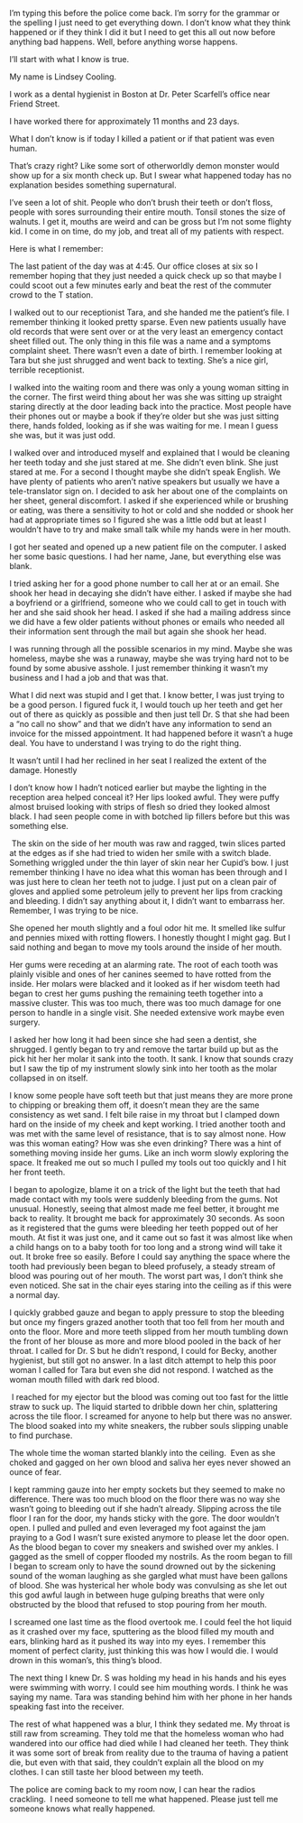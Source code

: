 I’m typing this before the police come back. I’m sorry for the grammar or the spelling I just need to get everything down. I don’t know what they think happened or if they think I did it but I need to get this all out now before anything bad happens. Well, before anything worse happens. 

I’ll start with what I know is true. 

My name is Lindsey Cooling.

I work as a dental hygienist in Boston at Dr. Peter Scarfell’s office near Friend Street.

I have worked there for approximately 11 months and 23 days. 

What I don’t know is if today I killed a patient or if that patient was even human.

That’s crazy right? Like some sort of otherworldly demon monster would show up for a six month check up. But I swear what happened today has no explanation besides something supernatural.

I’ve seen a lot of shit. People who don’t brush their teeth or don’t floss, people with sores surrounding their entire mouth. Tonsil stones the size of walnuts. I get it, mouths are weird and can be gross but I’m not some flighty kid. I come in on time, do my job, and treat all of my patients with respect.  

Here is what I remember: 

The last patient of the day was at 4:45. Our office closes at six so I remember hoping that they just needed a quick check up so that maybe I could scoot out a few minutes early and beat the rest of the commuter crowd to the T station.

I walked out to our receptionist Tara, and she handed me the patient’s file. I remember thinking it looked pretty sparse. Even new patients usually have old records that were sent over or at the very least an emergency contact sheet filled out. The only thing in this file was a name and a symptoms complaint sheet. There wasn’t even a date of birth. I remember looking at Tara but she just shrugged and went back to texting. She’s a nice girl, terrible receptionist.

I walked into the waiting room and there was only a young woman sitting in the corner. The first weird thing about her was she was sitting up straight staring directly at the door leading back into the practice. Most people have their phones out or maybe a book if they’re older but she was just sitting there, hands folded, looking as if she was waiting for me. I mean I guess she was, but it was just odd. 

I walked over and introduced myself and explained that I would be cleaning her teeth today and she just stared at me. She didn’t even blink. She just stared at me. For a second I thought maybe she didn’t speak English. We have plenty of patients who aren’t native speakers but usually we have a tele-translator sign on. I decided to ask her about one of the complaints on her sheet, general discomfort. I asked if she experienced while or brushing or eating, was there a sensitivity to hot or cold and she nodded or shook her had at appropriate times so I figured she was a little odd but at least I wouldn’t have to try and make small talk while my hands were in her mouth. 

I got her seated and opened up a new patient file on the computer. I asked her some basic questions. I had her name, Jane, but everything else was blank.

I tried asking her for a good phone number to call her at or an email. She shook her head in decaying she didn’t have either. I asked if maybe she had a boyfriend or a girlfriend, someone who we could call to get in touch with her and she said shook her head. I asked if she had a mailing address since we did have a few older patients without phones or emails who needed all their information sent through the mail but again she shook her head. 

I was running through all the possible scenarios in my mind. Maybe she was homeless, maybe she was a runaway, maybe she was trying hard not to be found by some abusive asshole. I just remember thinking it wasn’t my business and I had a job and that was that. 

What I did next was stupid and I get that. I know better, I was just trying to be a good person. I figured fuck it, I would touch up her teeth and get her out of there as quickly as possible and then just tell Dr. S that she had been a “no call no show” and that we didn’t have any information to send an invoice for the missed appointment. It had happened before it wasn’t a huge deal. You have to understand I was trying to do the right thing. 

It wasn’t until I had her reclined in her seat I realized the extent of the damage. Honestly

I don’t know how I hadn’t noticed earlier but maybe the lighting in the reception area helped conceal it? Her lips looked awful. They were puffy almost bruised looking with strips of flesh so dried they looked almost black. I had seen people come in with botched lip fillers before but this was something else.

 The skin on the side of her mouth was raw and ragged, twin slices parted at the edges as if she had tried to widen her smile with a switch blade. Something wriggled under the thin layer of skin near her Cupid’s bow. I just remember thinking I have no idea what this woman has been through and I was just here to clean her teeth not to judge. I just put on a clean pair of gloves and applied some petroleum jelly to prevent her lips from cracking and bleeding. I didn’t say anything about it, I didn’t want to embarrass her. Remember, I was trying to be nice. 

She opened her mouth slightly and a foul odor hit me. It smelled like sulfur and pennies mixed with rotting flowers. I honestly thought I might gag. But I said nothing and began to move my tools around the inside of her mouth.

Her gums were receding at an alarming rate. The root of each tooth was plainly visible and ones of her canines seemed to have rotted from the inside. Her molars were blacked and it looked as if her wisdom teeth had began to crest her gums pushing the remaining teeth together into a massive cluster. This was too much, there was too much damage for one person to handle in a single visit. She needed extensive work maybe even surgery. 

I asked her how long it had been since she had seen a dentist, she shrugged. I gently began to try and remove the tartar build up but as the pick hit her her molar it sank into the tooth. It sank. I know that sounds crazy but I saw the tip of my instrument slowly sink into her tooth as the molar collapsed in on itself. 

I know some people have soft teeth but that just means they are more prone to chipping or breaking them off, it doesn’t mean they are the same consistency as wet sand. I felt bile raise in my throat but I clamped down hard on the inside of my cheek and kept working. I tried another tooth and was met with the same level of resistance, that is to say almost none. How was this woman eating? How was she even drinking? There was a hint of something moving inside her gums. Like an inch worm slowly exploring the space. It freaked me out so much I pulled my tools out too quickly and I hit her front teeth. 

I began to apologize, blame it on a trick of the light but the teeth that had made contact with my tools were suddenly bleeding from the gums. Not unusual. Honestly, seeing that almost made me feel better, it brought me back to reality. It brought me back for approximately 30 seconds. As soon as it registered that the gums were bleeding her teeth popped out of her mouth. At fist it was just one, and it came out so fast it was almost like when a child hangs on to a baby tooth for too long and a strong wind will take it out. It broke free so easily. Before I could say anything the space where the tooth had previously been began to bleed profusely, a steady stream of blood was pouring out of her mouth. The worst part was, I don’t think she even noticed. She sat in the chair eyes staring into the ceiling as if this were a normal day. 

I quickly grabbed gauze and began to apply pressure to stop the bleeding but once my fingers grazed another tooth that too fell from her mouth and onto the floor. More and more teeth slipped from her mouth tumbling down the front of her blouse as more and more blood pooled in the back of her throat. I called for Dr. S but he didn’t respond, I could for Becky, another hygienist, but still got no answer. In a last ditch attempt to help this poor woman I called for Tara but even she did not respond. I watched as the woman mouth filled with dark red blood.

 I reached for my ejector but the blood was coming out too fast for the little straw to suck up. The liquid started to dribble down her chin, splattering across the tile floor. I screamed for anyone to help but there was no answer. The blood soaked into my white sneakers, the rubber souls slipping unable to find purchase. 

The whole time the woman started blankly into the ceiling.  Even as she choked and gagged on her own blood and saliva her eyes never showed an ounce of fear. 

I kept ramming gauze into her empty sockets but they seemed to make no difference. There was too much blood on the floor there was no way she wasn’t going to bleeding out if she hadn’t already. Slipping across the tile floor I ran for the door, my hands sticky with the gore. The door wouldn’t open. I pulled and pulled and even leveraged my foot against the jam praying to a God I wasn’t sure existed anymore to please let the door open. As the blood began to cover my sneakers and swished over my ankles. I gagged as the smell of copper flooded my nostrils. As the room began to fill I began to scream only to have the sound drowned out by the sickening sound of the woman laughing as she gargled what must have been gallons of blood. She was hysterical her whole body was convulsing as she let out this god awful laugh in between huge gulping breaths that were only obstructed by the blood that refused to stop pouring from her mouth. 

I screamed one last time as the flood overtook me. I could feel the hot liquid as it crashed over my face, sputtering as the blood filled my mouth and ears, blinking hard as it pushed its way into my eyes. I remember this moment of perfect clarity, just thinking this was how I would die. I would drown in this woman’s, this thing’s blood. 

The next thing I knew Dr. S was holding my head in his hands and his eyes were swimming with worry. I could see him mouthing words. I think he was saying my name. Tara was standing behind him with her phone in her hands speaking fast into the receiver.

The rest of what happened was a blur, I think they sedated me. My throat is still raw from screaming. They told me that the homeless woman who had wandered into our office had died while I had cleaned her teeth. They think it was some sort of break from reality due to the trauma of having a patient die, but even with that said, they couldn’t explain all the blood on my clothes. I can still taste her blood between my teeth. 

The police are coming back to my room now, I can hear the radios crackling.  I need someone to tell me what happened. Please just tell me someone knows what really happened.